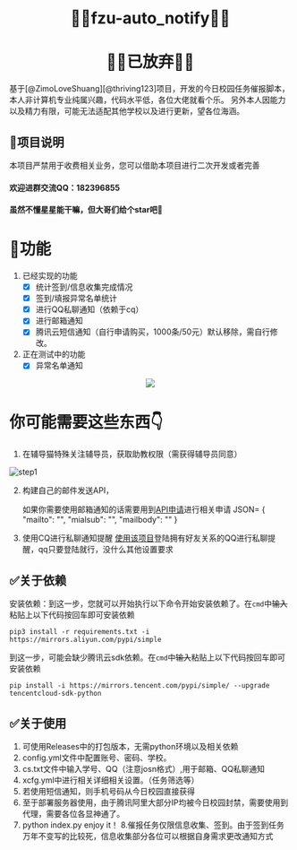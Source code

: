 <h1 align="center">🏳️‍🌈fzu-auto_notify🏳️‍🌈</h1>
<h1 align="center">🏳️‍🌈已放弃🏳️‍🌈</h1>
        基于[@ZimoLoveShuang][@thriving123]项目，开发的今日校园任务催报脚本，本人非计算机专业纯属兴趣，代码水平低，各位大佬就看个乐。
    另外本人因能力以及精力有限，可能无法适配其他学校以及进行更新，望各位海涵。
    

## 👑项目说明

本项目严禁用于收费相关业务，您可以借助本项目进行二次开发或者完善
#### 欢迎进群交流QQ：182396855
#### 虽然不懂星星能干嘛，但大哥们给个star吧🙏
    
# 👑功能

1. 已经实现的功能
    - [x] 统计签到/信息收集完成情况
    - [x] 签到/填报异常名单统计
    - [x] 进行QQ私聊通知（依赖于cq）
    - [x] 进行邮箱通知
    - [x] 腾讯云短信通知（自行申请购买，1000条/50元）默认移除，需自行修改。
2. 正在测试中的功能
    - [x] 异常名单通知
<p align="center"><img src="https://github.com/xyr365/auto_notify/blob/main/IMG/total.png?raw=true"/></p>

# 你可能需要这些东西👇


1. 在辅导猫特殊关注辅导员，获取助教权限（需获得辅导员同意）

![step1](https://github.com/xyr365/auto_notify/blob/main/IMG/fo.png?raw=true)

2. 构建自己的邮件发送API，

    如果你需要使用邮箱通知的话需要用到[API申请](https://mp.weixin.qq.com/s?__biz=MzA3NzMwNjM0MA==&mid=2649807321&idx=1&sn=35710d5df1f778b83f2a38c8e7a0ddf9&chksm=87507952b027f0444cfdfd03e7bc8d992ead5cdc2ddaa787d8405ea5f49412581693fa4617e9&mpshare=1&scene=23&srcid=10071p9HrVkTV194DXVtDeWz&sharer_sharetime=1633540006916&sharer_shareid=cde0c199d9f6ce11f7bcb010f1564c15#rd)进行相关申请
    JSON=
            {
            "mailto": "",
            "mialsub": "",
            "mailbody": ""
            }

3. 使用CQ进行私聊通知提醒
    [使用该项目](https://github.com/Mrs4s/go-cqhttp)登陆拥有好友关系的QQ进行私聊提醒，qq只要登陆就行，没什么其他设置要求

## ✅关于依赖
   安装依赖：到这一步，您就可以开始执行以下命令开始安装依赖了。在`cmd`中~~输入~~粘贴上以下代码按回车即可安装依赖

    pip3 install -r requirements.txt -i https://mirrors.aliyun.com/pypi/simple
    
   到这一步，可能会缺少腾讯云sdk依赖。在`cmd`中~~输入~~粘贴上以下代码按回车即可安装依赖
    
    pip install -i https://mirrors.tencent.com/pypi/simple/ --upgrade tencentcloud-sdk-python
    
## ✅关于使用
1. 可使用Releases中的打包版本，无需python环境以及相关依赖
2. config.yml文件中配置账号、密码、学校。
3. cs.txt文件中输入学号、QQ（注意josn格式）,用于邮箱、QQ私聊通知
4. xcfg.yml中进行相关详细相关设置。（任务筛选等）
5. 若使用短信通知，则手机号码从今日校园直接获得
6. 至于部署服务器使用，由于腾讯阿里大部分IP均被今日校园封禁，需要使用到代理，需要各位各显神通了。
7. python index.py         enjoy it！
8.催报任务仅限信息收集、签到。由于签到任务万年不变写的比较死，信息收集部分各位可以根据自身需求更改通知方式
